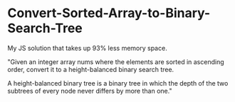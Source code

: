 # Convert-Sorted-Array-to-Binary-Search-Tree
My JS solution that takes up 93% less memory space.


"Given an integer array nums where the elements are sorted in ascending order, convert it to a height-balanced binary search tree.

A height-balanced binary tree is a binary tree in which the depth of the two subtrees of every node never differs by more than one."
